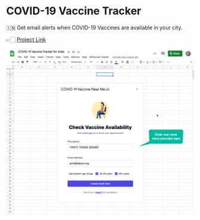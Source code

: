 # COVID-19 Vaccine Tracker

🇮🇳 Get email alerts when COVID-19 Vaccines are available in your city.

👉🏻 [Project Link](https://www.labnol.org/covid19-vaccine-tracker-210501)

[![Vaccine Tracker for India](./screenshot.png)](https://www.labnol.org/covid19-vaccine-tracker-210501)
